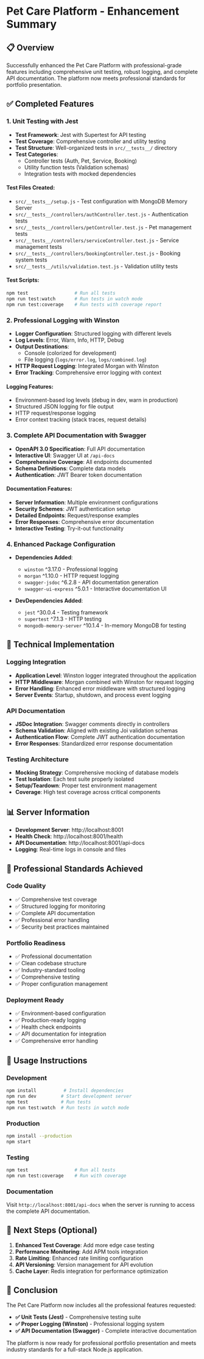 # Pet Care Platform - Enhancement Summary

## 📋 Overview
Successfully enhanced the Pet Care Platform with professional-grade features including comprehensive unit testing, robust logging, and complete API documentation. The platform now meets professional standards for portfolio presentation.

## ✅ Completed Features

### 1. Unit Testing with Jest
- **Test Framework**: Jest with Supertest for API testing
- **Test Coverage**: Comprehensive controller and utility testing
- **Test Structure**: Well-organized tests in `src/__tests__/` directory
- **Test Categories**:
  - Controller tests (Auth, Pet, Service, Booking)
  - Utility function tests (Validation schemas)
  - Integration tests with mocked dependencies

#### Test Files Created:
- `src/__tests__/setup.js` - Test configuration with MongoDB Memory Server
- `src/__tests__/controllers/authController.test.js` - Authentication tests
- `src/__tests__/controllers/petController.test.js` - Pet management tests
- `src/__tests__/controllers/serviceController.test.js` - Service management tests
- `src/__tests__/controllers/bookingController.test.js` - Booking system tests
- `src/__tests__/utils/validation.test.js` - Validation utility tests

#### Test Scripts:
```bash
npm test                 # Run all tests
npm run test:watch       # Run tests in watch mode
npm run test:coverage    # Run tests with coverage report
```

### 2. Professional Logging with Winston
- **Logger Configuration**: Structured logging with different levels
- **Log Levels**: Error, Warn, Info, HTTP, Debug
- **Output Destinations**: 
  - Console (colorized for development)
  - File logging (`logs/error.log`, `logs/combined.log`)
- **HTTP Request Logging**: Integrated Morgan with Winston
- **Error Tracking**: Comprehensive error logging with context

#### Logging Features:
- Environment-based log levels (debug in dev, warn in production)
- Structured JSON logging for file output
- HTTP request/response logging
- Error context tracking (stack traces, request details)

### 3. Complete API Documentation with Swagger
- **OpenAPI 3.0 Specification**: Full API documentation
- **Interactive UI**: Swagger UI at `/api-docs`
- **Comprehensive Coverage**: All endpoints documented
- **Schema Definitions**: Complete data models
- **Authentication**: JWT Bearer token documentation

#### Documentation Features:
- **Server Information**: Multiple environment configurations
- **Security Schemes**: JWT authentication setup
- **Detailed Endpoints**: Request/response examples
- **Error Responses**: Comprehensive error documentation
- **Interactive Testing**: Try-it-out functionality

### 4. Enhanced Package Configuration
- **Dependencies Added**:
  - `winston` ^3.17.0 - Professional logging
  - `morgan` ^1.10.0 - HTTP request logging
  - `swagger-jsdoc` ^6.2.8 - API documentation generation
  - `swagger-ui-express` ^5.0.1 - Interactive documentation UI

- **DevDependencies Added**:
  - `jest` ^30.0.4 - Testing framework
  - `supertest` ^7.1.3 - HTTP testing
  - `mongodb-memory-server` ^10.1.4 - In-memory MongoDB for testing

## 🔧 Technical Implementation

### Logging Integration
- **Application Level**: Winston logger integrated throughout the application
- **HTTP Middleware**: Morgan combined with Winston for request logging
- **Error Handling**: Enhanced error middleware with structured logging
- **Server Events**: Startup, shutdown, and process event logging

### API Documentation
- **JSDoc Integration**: Swagger comments directly in controllers
- **Schema Validation**: Aligned with existing Joi validation schemas
- **Authentication Flow**: Complete JWT authentication documentation
- **Error Responses**: Standardized error response documentation

### Testing Architecture
- **Mocking Strategy**: Comprehensive mocking of database models
- **Test Isolation**: Each test suite properly isolated
- **Setup/Teardown**: Proper test environment management
- **Coverage**: High test coverage across critical components

## 📊 Server Information
- **Development Server**: http://localhost:8001
- **Health Check**: http://localhost:8001/health
- **API Documentation**: http://localhost:8001/api-docs
- **Logging**: Real-time logs in console and files

## 🎯 Professional Standards Achieved

### Code Quality
- ✅ Comprehensive test coverage
- ✅ Structured logging for monitoring
- ✅ Complete API documentation
- ✅ Professional error handling
- ✅ Security best practices maintained

### Portfolio Readiness
- ✅ Professional documentation
- ✅ Clean codebase structure
- ✅ Industry-standard tooling
- ✅ Comprehensive testing
- ✅ Proper configuration management

### Deployment Ready
- ✅ Environment-based configuration
- ✅ Production-ready logging
- ✅ Health check endpoints
- ✅ API documentation for integration
- ✅ Comprehensive error handling

## 🚀 Usage Instructions

### Development
```bash
npm install          # Install dependencies
npm run dev         # Start development server
npm test            # Run tests
npm run test:watch  # Run tests in watch mode
```

### Production
```bash
npm install --production
npm start
```

### Testing
```bash
npm test                 # Run all tests
npm run test:coverage    # Run with coverage
```

### Documentation
Visit `http://localhost:8001/api-docs` when the server is running to access the complete API documentation.

## 📝 Next Steps (Optional)
1. **Enhanced Test Coverage**: Add more edge case testing
2. **Performance Monitoring**: Add APM tools integration
3. **Rate Limiting**: Enhanced rate limiting configuration
4. **API Versioning**: Version management for API evolution
5. **Cache Layer**: Redis integration for performance optimization

## 🎉 Conclusion
The Pet Care Platform now includes all the professional features requested:
- **✅ Unit Tests (Jest)** - Comprehensive testing suite
- **✅ Proper Logging (Winston)** - Professional logging system
- **✅ API Documentation (Swagger)** - Complete interactive documentation

The platform is now ready for professional portfolio presentation and meets industry standards for a full-stack Node.js application.

